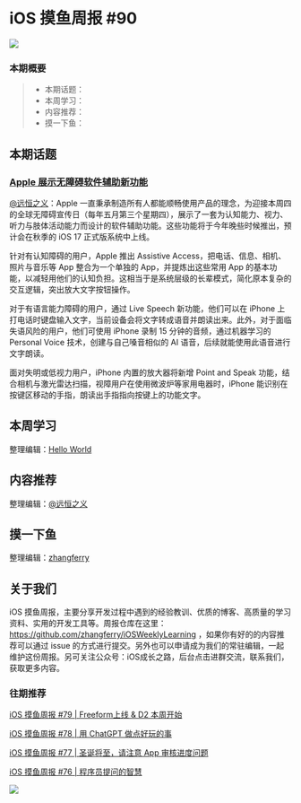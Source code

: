 # iOS 摸鱼周报 #90

![](https://cdn.zhangferry.com/Images/moyu_weekly_cover.jpeg)

### 本期概要

> * 本期话题：
> * 本周学习：
> * 内容推荐：
> * 摸一下鱼：

## 本期话题

### [Apple 展示无障碍软件辅助新功能](https://www.apple.com.cn/newsroom/2023/05/apple-previews-live-speech-personal-voice-and-more-new-accessibility-features/ "Apple 展示无障碍软件辅助新功能")

[@远恒之义](https://github.com/eternaljust)：Apple 一直秉承制造所有人都能顺畅使用产品的理念，为迎接本周四的全球无障碍宣传日（每年五月第三个星期四），展示了一套为认知能力、视力、听力与肢体活动能力而设计的软件辅助功能。这些功能将于今年晚些时候推出，预计会在秋季的 iOS 17 正式版系统中上线。

针对有认知障碍的用户，Apple 推出 Assistive Access，把电话、信息、相机、照片与音乐等 App 整合为一个单独的 App，并提炼出这些常用 App 的基本功能，以减轻用他们的认知负担。这相当于是系统层级的长辈模式，简化原本复杂的交互逻辑，突出放大文字按钮操作。

对于有语言能力障碍的用户，通过 Live Speech 新功能，他们可以在 iPhone 上打电话时键盘输入文字，当前设备会将文字转成语音并朗读出来。此外，对于面临失语风险的用户，他们可使用 iPhone 录制 15 分钟的音频，通过机器学习的 Personal Voice 技术，创建与自己嗓音相似的 AI 语音，后续就能使用此语音进行文字朗读。

面对失明或低视力用户，iPhone 内置的放大器将新增 Point and Speak 功能，结合相机与激光雷达扫描，视障用户在使用微波炉等家用电器时，iPhone 能识别在按键区移动的手指，朗读出手指指向按键上的功能文字。

## 本周学习

整理编辑：[Hello World](https://juejin.cn/user/2999123453164605/posts)



## 内容推荐

整理编辑：[@远恒之义](https://github.com/eternaljust)



## 摸一下鱼

整理编辑：[zhangferry](https://zhangferry.com)



## 关于我们

iOS 摸鱼周报，主要分享开发过程中遇到的经验教训、优质的博客、高质量的学习资料、实用的开发工具等。周报仓库在这里：https://github.com/zhangferry/iOSWeeklyLearning ，如果你有好的的内容推荐可以通过 issue 的方式进行提交。另外也可以申请成为我们的常驻编辑，一起维护这份周报。另可关注公众号：iOS成长之路，后台点击进群交流，联系我们，获取更多内容。

### 往期推荐

[iOS 摸鱼周报 #79 | Freeform上线 & D2 本周开始](https://mp.weixin.qq.com/s/HdEhmXt60853tzM6xiVUwA)

[iOS 摸鱼周报 #78 |  用 ChatGPT 做点好玩的事 ](https://mp.weixin.qq.com/s/27J4NguYRsxYWmff_6iDcg)

[iOS 摸鱼周报 #77 | 圣诞将至，请注意 App 审核进度问题](https://mp.weixin.qq.com/s/yYdGO1kRcwQJ3-z-aavHYA)

[iOS 摸鱼周报 #76 | 程序员提问的智慧](https://mp.weixin.qq.com/s/5chb-a9u7VMdLis1FG6B6Q)

![](https://cdn.zhangferry.com/Images/WechatIMG384.jpeg)
